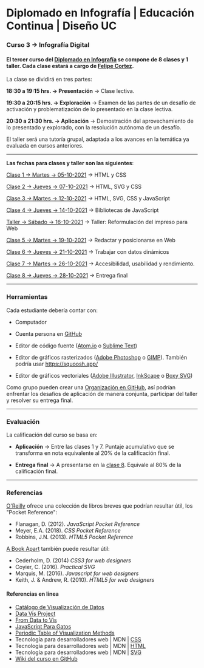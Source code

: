 # Diplomado en Infografía | Educación Continua | Diseño UC

### Curso 3 → Infografía Digital

#### El tercer curso del [Diplomado en Infografía](https://diseno.uc.cl/educacion-continua/diplomados/diplomado-en-infografia/) se compone de 8 clases y 1 taller. Cada clase estará a cargo de [Felipe Cortez](https://faco.cl/profesor/).

La clase se dividirá en tres partes:

**18:30 a 19:15 hrs. → Presentación** → Clase lectiva.

**19:30 a 20:15 hrs. → Exploración** → Examen de las partes de un desafío de activación y problematización de lo presentado en la clase lectiva.

**20:30 a 21:30 hrs. → Aplicación** → Demostración del aprovechamiento de lo presentado y explorado, con la resolución autónoma de un desafío.

El taller será una tutoría grupal, adaptada a los avances en la temática ya evaluada en cursos anteriores.

- - - - - - - - - - - - 

**Las fechas para clases y taller son las siguientes**:

[Clase 1 → Martes → 05-10-2021](https://github.com/profesorfaco/infografia/tree/main/clase-1) → HTML y CSS

[Clase 2 → Jueves → 07-10-2021](https://github.com/profesorfaco/infografia/tree/main/clase-2) → HTML, SVG y CSS 

[Clase 3 → Martes → 12-10-2021](https://github.com/profesorfaco/infografia/tree/main/clase-3) → HTML, SVG, CSS y JavaScript

[Clase 4 → Jueves → 14-10-2021](https://github.com/profesorfaco/infografia/tree/main/clase-4) → Bibliotecas de JavaScript

[Taller → Sábado → 16-10-2021](https://github.com/profesorfaco/infografia/tree/main/taller) → Taller: Reformulación del impreso para Web

[Clase 5 → Martes → 19-10-2021](https://github.com/profesorfaco/infografia/tree/main/clase-5) → Redactar y posicionarse en Web

[Clase 6 → Jueves → 21-10-2021](https://github.com/profesorfaco/infografia/tree/main/clase-6) → Trabajar con datos dinámicos

[Clase 7 → Martes → 26-10-2021](https://github.com/profesorfaco/infografia/tree/main/clase-7) → Accesibilidad, usabilidad y rendimiento.

[Clase 8 → Jueves → 28-10-2021](https://github.com/profesorfaco/infografia/tree/main/clase-8) → Entrega final

- - - - - - - - - - - - 

### Herramientas

Cada estudiante debería contar con:

- Computador

- Cuenta persona en [GitHub](https://github.com/join)

- Editor de código fuente ([Atom.io](https://atom.io/) o [Sublime Text](https://www.sublimetext.com/))

- Editor de gráficos rasterizados ([Adobe Photoshop](https://www.adobe.com/la/products/photoshop.html) o [GIMP](https://www.gimp.org/)). También podría usar https://squoosh.app/

- Editor de gráficos vectoriales ([Adobe Illustrator](https://www.adobe.com/la/products/illustrator.html), [InkScape](https://inkscape.org/es/) o [Boxy SVG](https://boxy-svg.com/))

Como grupo pueden crear una [Organización en GitHub](https://docs.github.com/es/enterprise-server@3.0/insights/installing-and-configuring-github-insights/managing-data-in-github-insights/managing-organizations), así podrían enfrentar los desafíos de aplicación de manera conjunta, participar del taller y resolver su entrega final.

- - - - - - - - - - - - 

### Evaluación

La calificación del curso se basa en:

- **Aplicación** → Entre las clases 1 y 7. Puntaje acumulativo que se transforma en nota equivalente al 20% de la calificación final. 

- **Entrega final** → A presentarse en la [clase 8](https://github.com/profesorfaco/infografia/tree/main/clase-8). Equivale al 80% de la calificación final.

- - - - - - - - - - - - 

### Referencias 

[O'Reilly](http://shop.oreilly.com/) ofrece una colección de libros breves que podrían resultar útil, los "Pocket Reference": 

- Flanagan, D. (2012). *JavaScript Pocket Reference*
- Meyer, E.A. (2018). *CSS Pocket Reference*
- Robbins, J.N. (2013). *HTML5 Pocket Reference*

[A Book Apart](https://abookapart.com/) también puede resultar útil:

- Cederholm, D. (2014) *CSS3 for web designers*
- Coyier, C. (2016). *Practical SVG*
- Marquis, M. (2016). *Javascript for web designers*
- Keith, J. & Andrew, R. (2010). *HTML5 for web designers*

#### Referencias en línea

- [Catálogo de Visualización de Datos](https://datavizcatalogue.com/ES/)
- [Data Vis Project](https://datavizproject.com/)
- [From Data to Vis](https://www.data-to-viz.com/)
- [JavaScript Para Gatos](https://jsparagatos.com/)
- [Periodic Table of Visualization Methods](https://www.visual-literacy.org/periodic_table/periodic_table.html)
- Tecnología para desarrolladores web | MDN | [CSS](https://developer.mozilla.org/es/docs/Web/CSS)
- Tecnología para desarrolladores web | MDN | [HTML](https://developer.mozilla.org/es/docs/Web/HTML)
- Tecnología para desarrolladores web | MDN | [SVG](https://developer.mozilla.org/es/docs/Web/SVG)
- [Wiki del curso en GitHub](#)

